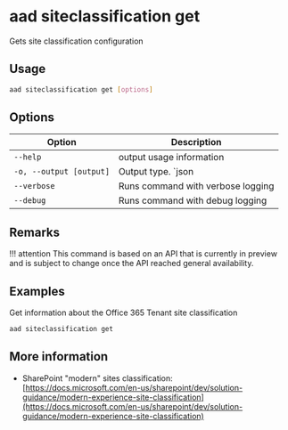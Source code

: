# aad siteclassification get

Gets site classification configuration

## Usage

```sh
aad siteclassification get [options]
```

## Options

Option|Description
------|-----------
`--help`|output usage information
`-o, --output [output]`|Output type. `json|text`. Default `text`
`--verbose`|Runs command with verbose logging
`--debug`|Runs command with debug logging

## Remarks

!!! attention
    This command is based on an API that is currently in preview and is subject to change once the API reached general availability.

## Examples

Get information about the Office 365 Tenant site classification

```sh
aad siteclassification get
```

## More information

- SharePoint "modern" sites classification: [https://docs.microsoft.com/en-us/sharepoint/dev/solution-guidance/modern-experience-site-classification](https://docs.microsoft.com/en-us/sharepoint/dev/solution-guidance/modern-experience-site-classification)
